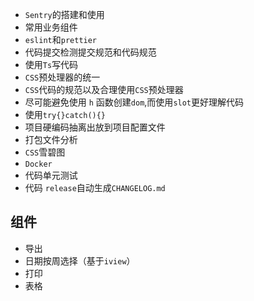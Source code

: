 * `Sentry`的搭建和使用
* 常用业务组件
* `eslint`和`prettier`
* 代码提交检测提交规范和代码规范
* 使用`Ts`写代码
* `CSS`预处理器的统一
* `CSS`代码的规范以及合理使用`CSS`预处理器
* 尽可能避免使用 `h` 函数创建`dom`,而使用`slot`更好理解代码
* 使用`try{}catch(){}`
* 项目硬编码抽离出放到项目配置文件
* 打包文件分析
* `CSS`雪碧图
* `Docker`
* 代码单元测试
* 代码 `release`自动生成`CHANGELOG.md`

## 组件

* 导出
* 日期按周选择（基于`iview`）
* 打印
* 表格



